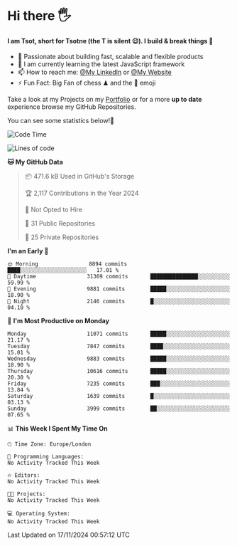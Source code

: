 # Hi there :raised_hand_with_fingers_splayed:
#### I am Tsot, short for Tsotne (the T is silent :wink:). I build & break things :space_invader:
- :telescope: Passionate about building fast, scalable and flexible products
- :seedling: I am currently learning the latest JavaScript framework 
- :mailbox: How to reach me: [@My LinkedIn](https://www.linkedin.com/in/tsotne-gvadzabia/) or [@My Website](https://tsotne.co.uk/contact)
- :zap: Fun Fact: Big Fan of chess ♟ and the 👾 emoji

Take a look at my Projects on my [Portfolio](https://tsotne.co.uk/) or for a more **up to date** experience browse my GitHub Repositories.

You can see some statistics below!:space_invader:
<!--START_SECTION:waka-->
![Code Time](http://img.shields.io/badge/Code%20Time-761%20hrs%202%20mins-blue)

![Lines of code](https://img.shields.io/badge/From%20Hello%20World%20I%27ve%20Written-17.7%20million%20lines%20of%20code-blue)

**🐱 My GitHub Data** 

> 📦 471.6 kB Used in GitHub's Storage 
 > 
> 🏆 2,117 Contributions in the Year 2024
 > 
> 🚫 Not Opted to Hire
 > 
> 📜 31 Public Repositories 
 > 
> 🔑 25 Private Repositories 
 > 
**I'm an Early 🐤** 

```text
🌞 Morning                8894 commits        ████░░░░░░░░░░░░░░░░░░░░░   17.01 % 
🌆 Daytime                31369 commits       ███████████████░░░░░░░░░░   59.99 % 
🌃 Evening                9881 commits        █████░░░░░░░░░░░░░░░░░░░░   18.90 % 
🌙 Night                  2146 commits        █░░░░░░░░░░░░░░░░░░░░░░░░   04.10 % 
```
📅 **I'm Most Productive on Monday** 

```text
Monday                   11071 commits       █████░░░░░░░░░░░░░░░░░░░░   21.17 % 
Tuesday                  7847 commits        ████░░░░░░░░░░░░░░░░░░░░░   15.01 % 
Wednesday                9883 commits        █████░░░░░░░░░░░░░░░░░░░░   18.90 % 
Thursday                 10616 commits       █████░░░░░░░░░░░░░░░░░░░░   20.30 % 
Friday                   7235 commits        ███░░░░░░░░░░░░░░░░░░░░░░   13.84 % 
Saturday                 1639 commits        █░░░░░░░░░░░░░░░░░░░░░░░░   03.13 % 
Sunday                   3999 commits        ██░░░░░░░░░░░░░░░░░░░░░░░   07.65 % 
```


📊 **This Week I Spent My Time On** 

```text
🕑︎ Time Zone: Europe/London

💬 Programming Languages: 
No Activity Tracked This Week

🔥 Editors: 
No Activity Tracked This Week

🐱‍💻 Projects: 
No Activity Tracked This Week

💻 Operating System: 
No Activity Tracked This Week
```


 Last Updated on 17/11/2024 00:57:12 UTC
<!--END_SECTION:waka-->
